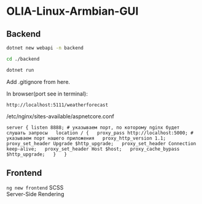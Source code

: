 # OLIA-Linux-Armbian-GUI

## Backend
```bash
dotnet new webapi -n backend

```
```bash
cd ./backend

```

```bash
dotnet run

```
Add .gitignore from here. 

In browser(port see in terminal):  

`http://localhost:5111/weatherforecast`  

 /etc/nginx/sites-available/aspnetcore.conf  

 `
 server {
    listen 8888; # указываем порт, по которому nginx будет слушать запросы  
    location / {  
        proxy_pass http://localhost:5000; # указываем порт нашего приложения  
        proxy_http_version 1.1;  
        proxy_set_header Upgrade $http_upgrade;  
        proxy_set_header Connection keep-alive;  
        proxy_set_header Host $host;  
        proxy_cache_bypass $http_upgrade;  
    }  
}  
 `

## Frontend

`ng new frontend`
SCSS  
Server-Side Rendering  
